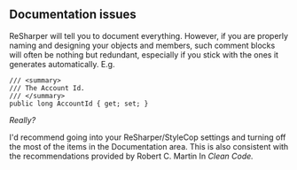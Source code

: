## Documentation issues
ReSharper will tell you to document everything. However, if you are properly naming and designing your objects and members, such comment blocks will often be nothing but redundant, especially if you stick with the ones it generates automatically. E.g.

    /// <summary>
    /// The Account Id.
    /// </summary>
    public long AccountId { get; set; }

_Really?_

I'd recommend going into your ReSharper/StyleCop settings and turning off the most of the items in the Documentation area. This is also consistent with the recommendations provided by Robert C. Martin In _Clean Code._